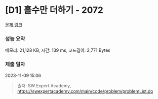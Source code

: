# [D1] 홀수만 더하기 - 2072 

[문제 링크](https://swexpertacademy.com/main/code/problem/problemDetail.do?contestProbId=AV5QSEhaA5sDFAUq) 

### 성능 요약

메모리: 21,128 KB, 시간: 139 ms, 코드길이: 2,771 Bytes

### 제출 일자

2023-11-09 15:06



> 출처: SW Expert Academy, https://swexpertacademy.com/main/code/problem/problemList.do